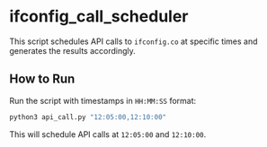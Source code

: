 # ifconfig_call_scheduler

This script schedules API calls to `ifconfig.co` at specific times and generates the results accordingly.

## How to Run
Run the script with timestamps in `HH:MM:SS` format:
```sh
python3 api_call.py "12:05:00,12:10:00"
```

This will schedule API calls at `12:05:00` and `12:10:00`.

